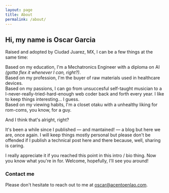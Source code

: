 ```yaml
---
layout: page
title: About
permalink: /about/
---
```


## Hi, my name is Oscar Garcia
Raised and adopted by Ciudad Juarez, MX, I can be a few things at the same time:

Based on my education, I'm a Mechatronics Engineer with a diploma on AI <i>(gotta flex it whenever I can, right?)</i>.<br>
Based on my profession, I'm the buyer of raw materials used in healthcare devices.<br>
Based on my passions, I can go from unsuccesful self-taught musician to a I-never-really-tried-hard-enough web coder back and forth every year. I like to keep things interesting... I guess.<br>
Based on my viewing habits, I'm a closet otaku with a unhealthy liking for rom-coms, you know, for a guy.<br>

And I think that's alright, right?<br>

It's been a while since I published &mdash; and mantained! &mdash; a blog but here we are, once again. I will keep things mostly personal but please don't be offended if I publish a technical post here and there because, well, sharing is caring.<br>

I really appreciate it if you reached this point in this intro / bio thing. Now you know what you're in for. Welcome, hopefully, I'll see you around!

### Contact me
Please don't hesitate to reach out to me at
[oscar@acentoenlao.com](mailto:email@domain.com).